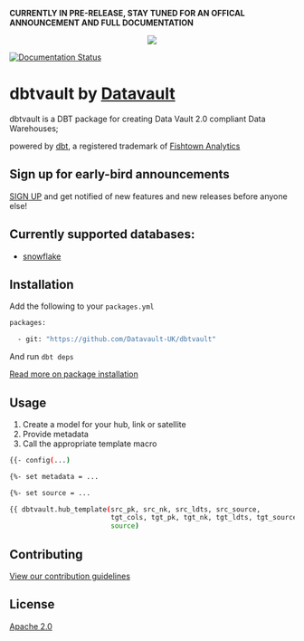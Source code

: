 **CURRENTLY IN PRE-RELEASE, STAY TUNED FOR AN OFFICAL ANNOUNCEMENT AND FULL DOCUMENTATION**

<p align="center">
  <img src="https://user-images.githubusercontent.com/25080503/65772647-89525700-e132-11e9-80ff-12ad30a25466.png">
</p>

[![Documentation Status](https://readthedocs.org/projects/dbtvault/badge/?version=latest)](https://dbtvault.readthedocs.io/en/latest/?badge=latest)

# dbtvault by [Datavault](https://www.data-vault.co.uk)

dbtvault is a DBT package for creating Data Vault 2.0 compliant Data Warehouses; 

powered by [dbt](https://www.getdbt.com/), a registered trademark of [Fishtown Analytics](https://www.fishtownanalytics.com/)

## Sign up for early-bird announcements 

[SIGN UP](https://www.data-vault.co.uk/dbtvault/) and get notified of new features and new releases 
before anyone else!

## Currently supported databases:

- [snowflake](https://www.snowflake.com/about/)

## Installation

Add the following to your ```packages.yml```


```bash
packages:

  - git: "https://github.com/Datavault-UK/dbtvault"
```
And run 
```dbt deps```

[Read more on package installation](https://docs.getdbt.com/docs/package-management)

## Usage

1. Create a model for your hub, link or satellite
2. Provide metadata
3. Call the appropriate template macro

```bash
{{- config(...)                                                           -}}

{%- set metadata = ...                                                    -%}

{%- set source = ...                                                      -%}

{{ dbtvault.hub_template(src_pk, src_nk, src_ldts, src_source,
                         tgt_cols, tgt_pk, tgt_nk, tgt_ldts, tgt_source,
                         source)                                           }}
```

## Contributing
[View our contribution guidelines](CONTRIBUTING.md)

## License
[Apache 2.0](LICENSE.md)
